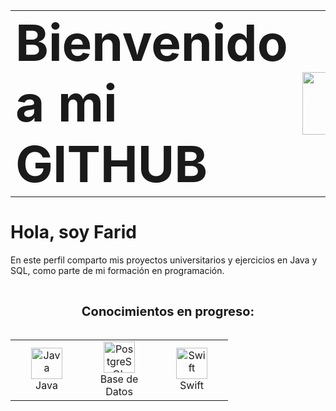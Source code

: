<table align="center" border="0" cellspacing="0" cellpadding="0" style="border-collapse: collapse; border: none;">
  <tr>
    <td style="vertical-align: middle; padding-right: 15px; border: none;">
      <h1 style="font-size: 80px; margin: 0;">Bienvenido a mi GITHUB</h1>
    </td>
    <td style="vertical-align: middle; border: none;">
      <img src="https://media1.giphy.com/media/v1.Y2lkPTc5MGI3NjExa3N0NjhnbGVoNzJxcjkwY3lxeWZyZ2N4NWdmZzZvODh2Z2p5ZzloNyZlcD12MV9pbnRlcm5hbF9naWZfYnlfaWQmY3Q9cw/5eLDrEaRGHegx2FeF2/giphy.gif" width="100"/>
    </td>
  </tr>
</table>

# Hola, soy Farid  

En este perfil comparto mis proyectos universitarios y ejercicios en Java y SQL, como parte de mi formación en programación.

</div>

<br>

<div align="center">

  <span style="font-size: 20px; font-weight: bold;">Conocimientos en progreso:</span>
  <br><br>

  <table>
    <tr>
      <td align="center" width="100">
        <img src="https://cdn.jsdelivr.net/gh/devicons/devicon/icons/java/java-original.svg" alt="Java" width="50"/><br>
        <span>Java</span>
      </td>
      <td align="center" width="100">
        <img src="https://cdn.jsdelivr.net/gh/devicons/devicon/icons/postgresql/postgresql-original.svg" alt="PostgreSQL" width="50"/><br>
        <span>Base de Datos</span>
      </td>
      <td align="center" width="100">
        <img src="https://cdn.jsdelivr.net/gh/devicons/devicon/icons/swift/swift-original.svg" alt="Swift" width="50"/><br>
        <span>Swift</span>
      </td>
    </tr>
  </table>

</div>
